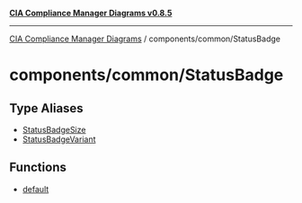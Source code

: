 [**CIA Compliance Manager Diagrams v0.8.5**](../../../README.md)

***

[CIA Compliance Manager Diagrams](../../../modules.md) / components/common/StatusBadge

# components/common/StatusBadge

## Type Aliases

- [StatusBadgeSize](type-aliases/StatusBadgeSize.md)
- [StatusBadgeVariant](type-aliases/StatusBadgeVariant.md)

## Functions

- [default](functions/default.md)
